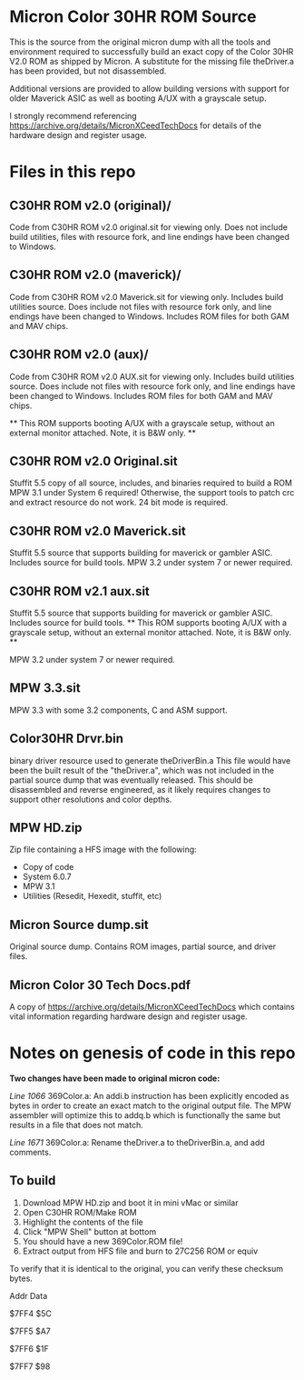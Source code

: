 # Micron Color 30HR ROM Source
This is the source from the original micron dump with all the tools and environment required to successfully build an exact copy of the Color 30HR V2.0 ROM as shipped by Micron. A substitute for the missing file theDriver.a has been provided, but not disassembled.

Additional versions are provided to allow building versions with support for older Maverick ASIC as well as booting A/UX with a grayscale setup.

I strongly recommend referencing https://archive.org/details/MicronXCeedTechDocs for details of the hardware design and register usage.

# Files in this repo

## C30HR ROM v2.0 (original)/
Code from C30HR ROM v2.0 original.sit for viewing only. Does not include build utilities, files with resource fork, and line endings have been changed to Windows.

## C30HR ROM v2.0 (maverick)/
Code from C30HR ROM v2.0 Maverick.sit for viewing only. Includes build utilities source. Does include not files with resource fork only, and line endings have been changed to Windows.
Includes ROM files for both GAM and MAV chips.

## C30HR ROM v2.0 (aux)/
Code from C30HR ROM v2.0 AUX.sit for viewing only. Includes build utilities source. Does include not files with resource fork only, and line endings have been changed to Windows.
Includes ROM files for both GAM and MAV chips.

** This ROM supports booting A/UX with a grayscale setup, without an external monitor attached. Note, it is B&W only. **

## C30HR ROM v2.0 Original.sit
Stuffit 5.5 copy of all source, includes, and binaries required to build a ROM
MPW 3.1 under System 6 required! Otherwise, the support tools to patch crc and extract resource do not work. 24 bit mode is required.

## C30HR ROM v2.0 Maverick.sit
Stuffit 5.5 source that supports building for maverick or gambler ASIC. Includes source for build tools.
MPW 3.2 under system 7 or newer required.

## C30HR ROM v2.1 aux.sit
Stuffit 5.5 source that supports building for maverick or gambler ASIC. Includes source for build tools.
** This ROM supports booting A/UX with a grayscale setup, without an external monitor attached. Note, it is B&W only. **

MPW 3.2 under system 7 or newer required.

## MPW 3.3.sit
MPW 3.3 with some 3.2 components, C and ASM support. 

## Color30HR Drvr.bin
binary driver resource used to generate theDriverBin.a
This file would have been the built result of the "theDriver.a", which was not included in the partial source dump that was eventually released. This should be disassembled and reverse engineered, as it likely requires changes to support other resolutions and color depths.

## MPW HD.zip
Zip file containing a HFS image with the following:
* Copy of code
* System 6.0.7
* MPW 3.1
* Utilities (Resedit, Hexedit, stuffit, etc)

## Micron Source dump.sit
Original source dump. Contains ROM images, partial source, and driver files.

## Micron Color 30 Tech Docs.pdf
A copy of https://archive.org/details/MicronXCeedTechDocs which contains vital information regarding hardware design and register usage.


# Notes on genesis of code in this repo #

**Two changes have been made to original micron code:**

*Line 1066* 369Color.a: An addi.b instruction has been explicitly encoded as bytes in order to create an exact match to the original output file. The MPW assembler will optimize this to addq.b which is functionally the same but results in a file that does not match. 

*Line 1671* 369Color.a: Rename theDriver.a to theDriverBin.a, and add comments.

## To build
1) Download MPW HD.zip and boot it in mini vMac or similar
2) Open C30HR ROM/Make ROM
3) Highlight the contents of the file
4) Click "MPW Shell" button at bottom
5) You should have a new 369Color.ROM file!
6) Extract output from HFS file and burn to 27C256 ROM or equiv

To verify that it is identical to the original, you can verify these checksum bytes.

Addr   Data

$7FF4  $5C

$7FF5  $A7

$7FF6  $1F

$7FF7  $98

